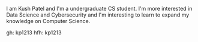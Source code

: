 I am Kush Patel and I'm a undergraduate CS student. I'm more interested in Data Science and Cybersecurity and I'm interesting to learn to expand my knowledge on Computer Science.

gh: kp1213
hfh: kp1213
